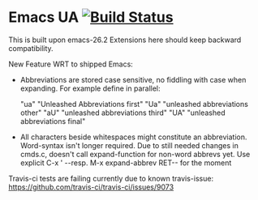 Emacs UA [![Build Status](https://travis-ci.org/andreas-roehler/emacs-UA.svg?branch=master)](https://travis-ci.org/andreas-roehler/emacs-UA)
===

This is built upon emacs-26.2
Extensions here should keep backward compatibility.

New Feature WRT to shipped Emacs:

* Abbreviations are stored case sensitive, no fiddling with case when expanding.
  For example define in parallel:

  "ua" "Unleashed Abbreviations first"
  "Ua" "unleashed abbreviations other"
  "aU" "unleashed abbreviations third"
  "UA" "unleashed abbreviations final"

* All characters beside whitespaces might constitute an abbreviation.
  Word-syntax isn't longer required. Due to still needed changes in
  cmds.c, <SPACE> doesn't call expand-function for non-word abbrevs yet.
  Use explicit C-x ' --resp. M-x expand-abbrev RET-- for the moment



Travis-ci tests are failing currently due to known travis-issue:
https://github.com/travis-ci/travis-ci/issues/9073
